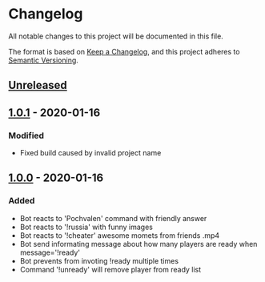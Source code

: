 # Changelog
All notable changes to this project will be documented in this file.

The format is based on [Keep a Changelog](https://keepachangelog.com/en/1.0.0/),
and this project adheres to [Semantic Versioning](https://semver.org/spec/v2.0.0.html).

## [Unreleased]

## [1.0.1] - 2020-01-16
### Modified
- Fixed build caused by invalid project name

## [1.0.0] - 2020-01-16
### Added
- Bot reacts to 'Pochvalen' command with friendly answer
- Bot reacts to '!russia' with funny images
- Bot reacts to '!cheater' awesome momets from friends .mp4
- Bot send informating message about how many players are ready when message='!ready'
- Bot prevents from invoting !ready multiple times
- Command '!unready' will remove player from ready list

[Unreleased]: https://github.com/chalankolachtanovity/Bot_ready/tree/master
[1.0.0]: https://github.com/chalankolachtanovity/Bot_ready/tree/v1.0.0
[1.0.1]: https://github.com/chalankolachtanovity/Bot_ready/tree/v1.0.1
